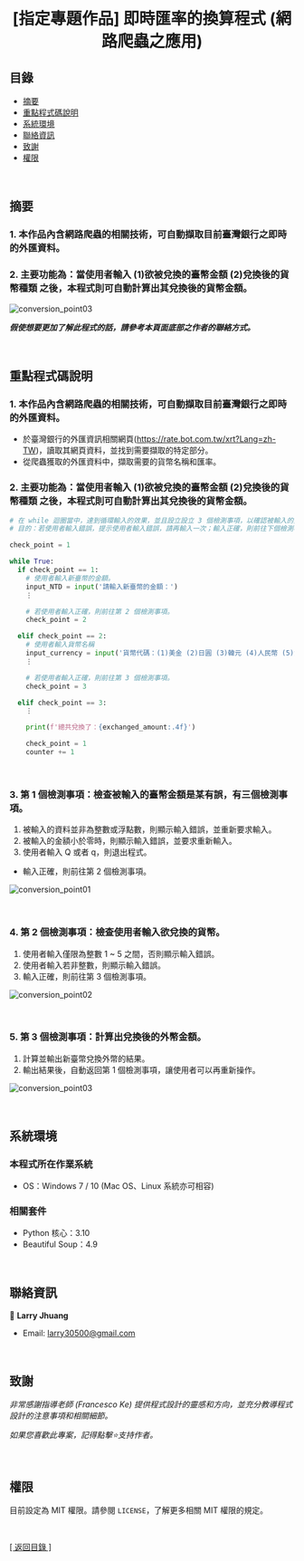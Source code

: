 <h1 align="center">
  <br>
  [指定專題作品] 即時匯率的換算程式 (網路爬蟲之應用)
</h1>


## 目錄
* [摘要](#摘要)
* [重點程式碼說明](#重點程式碼說明)
* [系統環境](#系統環境)
* [聯絡資訊](#聯絡資訊)
* [致謝](#致謝)
* [權限](#權限)

&nbsp;

## 摘要
### 1. 本作品內含網路爬蟲的相關技術，可自動擷取目前臺灣銀行之即時的外匯資料。
### 2. 主要功能為：當使用者輸入 (1)欲被兌換的臺幣金額 (2)兌換後的貨幣種類 之後，本程式則可自動計算出其兌換後的貨幣金額。

![conversion_point03](images/conversion_point03.gif)

<strong><em>假使想要更加了解此程式的話，請參考本頁面底部之作者的聯絡方式。</em></strong>

&nbsp;

## 重點程式碼說明
### 1. 本作品內含網路爬蟲的相關技術，可自動擷取目前臺灣銀行之即時的外匯資料。
* 於臺灣銀行的外匯資訊相關網頁(https://rate.bot.com.tw/xrt?Lang=zh-TW)，讀取其網頁資料，並找到需要擷取的特定部分。
* 從爬蟲獲取的外匯資料中，擷取需要的貨幣名稱和匯率。

### 2. 主要功能為：當使用者輸入 (1)欲被兌換的臺幣金額 (2)兌換後的貨幣種類 之後，本程式則可自動計算出其兌換後的貨幣金額。
```python
# 在 while 迴圈當中，達到循環輸入的效果，並且設立設立 3 個檢測事項，以確認被輸入的資料是否存在錯誤，而需要重新輸入。  
# 目的：若使用者輸入錯誤，提示使用者輸入錯誤，請再輸入一次；輸入正確，則前往下個檢測事項，最後計算並顯示結果，再回到第一個節點。

check_point = 1

while True:
  if check_point == 1:
    # 使用者輸入新臺幣的金額。
    input_NTD = input('請輸入新臺幣的金額：')
    ⋮

    # 若使用者輸入正確，則前往第 2 個檢測事項。
    check_point = 2

  elif check_point == 2:
    # 使用者輸入貨幣名稱
    input_currency = input('貨幣代碼：(1)美金 (2)日圓 (3)韓元 (4)人民幣 (5)澳幣\n\n請輸入您要兌換的貨幣代碼：')
    ⋮

    # 若使用者輸入正確，則前往第 3 個檢測事項。
    check_point = 3

  elif check_point == 3:
    ⋮

    print(f'總共兌換了：{exchanged_amount:.4f}')

    check_point = 1
    counter += 1
```

&nbsp;

### 3. 第 1 個檢測事項：檢查被輸入的臺幣金額是某有誤，有三個檢測事項。
1. 被輸入的資料並非為整數或浮點數，則顯示輸入錯誤，並重新要求輸入。
2. 被輸入的金額小於零時，則顯示輸入錯誤，並要求重新輸入。
3. 使用者輸入 Q 或者 q，則退出程式。
* 輸入正確，則前往第 2 個檢測事項。

![conversion_point01](images/conversion_point01.gif)

&nbsp;

### 4. 第 2 個檢測事項：檢查使用者輸入欲兌換的貨幣。
1. 使用者輸入僅限為整數 1 ~ 5 之間，否則顯示輸入錯誤。
2. 使用者輸入若非整數，則顯示輸入錯誤。
3. 輸入正確，則前往第 3 個檢測事項。

![conversion_point02](images/conversion_point02.gif)

&nbsp;
  
### 5. 第 3 個檢測事項：計算出兌換後的外幣金額。
1. 計算並輸出新臺幣兌換外幣的結果。
2. 輸出結果後，自動返回第 1 個檢測事項，讓使用者可以再重新操作。

![conversion_point03](images/conversion_point03.gif)

&nbsp;

## 系統環境
### 本程式所在作業系統
* OS：Windows 7 / 10 (Mac OS、Linux 系統亦可相容)

### 相關套件
* Python 核心：3.10
* Beautiful Soup：4.9

&nbsp;

## 聯絡資訊
👤 **Larry Jhuang**
  * Email: larry30500@gmail.com

&nbsp;
 
## 致謝
*非常感謝指導老師 (Francesco Ke) 提供程式設計的靈感和方向，並充分教導程式設計的注意事項和相關細節。*

*如果您喜歡此專案，記得點擊⭐️支持作者。*

&nbsp;

## 權限
目前設定為 MIT 權限。請參閱 `LICENSE`，了解更多相關 MIT 權限的規定。

&nbsp;

[[ 返回目錄 ]](#目錄)
